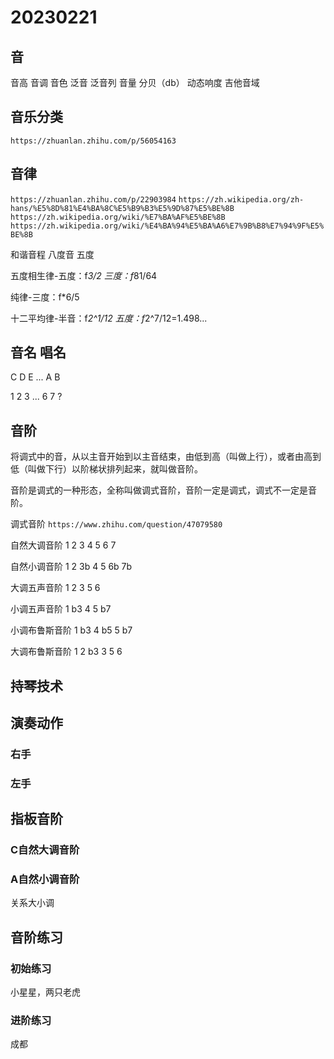 # 20230221

## 音

音高 音调 音色 泛音 泛音列 音量 分贝（db） 动态响度 吉他音域

## 音乐分类

`https://zhuanlan.zhihu.com/p/56054163`

## 音律

`https://zhuanlan.zhihu.com/p/22903984`
`https://zh.wikipedia.org/zh-hans/%E5%8D%81%E4%BA%8C%E5%B9%B3%E5%9D%87%E5%BE%8B`
`https://zh.wikipedia.org/wiki/%E7%BA%AF%E5%BE%8B`
`https://zh.wikipedia.org/wiki/%E4%BA%94%E5%BA%A6%E7%9B%B8%E7%94%9F%E5%BE%8B`

和谐音程 八度音 五度

五度相生律-五度：f*3/2 三度：f*81/64

纯律-三度：f*6/5

十二平均律-半音：f*2^1/12 五度：f*2^7/12=1.498...

## 音名 唱名

C D E ... A B

1 2 3 ... 6 7 ?

## 音阶

将调式中的音，从以主音开始到以主音结束，由低到高（叫做上行），或者由高到低（叫做下行）以阶梯状排列起来，就叫做音阶。

音阶是调式的一种形态，全称叫做调式音阶，音阶一定是调式，调式不一定是音阶。

调式音阶 `https://www.zhihu.com/question/47079580`

自然大调音阶 1 2 3 4 5 6 7

自然小调音阶 1 2 3b 4 5 6b 7b

大调五声音阶 1 2 3 5 6

小调五声音阶 1 b3 4 5 b7

小调布鲁斯音阶 1 b3 4 b5 5 b7

大调布鲁斯音阶 1 2 b3 3 5 6

## 持琴技术

## 演奏动作

### 右手

### 左手

## 指板音阶

### C自然大调音阶

### A自然小调音阶

关系大小调

## 音阶练习

### 初始练习

小星星，两只老虎

### 进阶练习

成都
